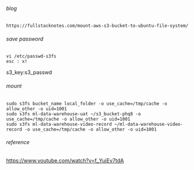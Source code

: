 ###### blog
```
https://fullstacknotes.com/mount-aws-s3-bucket-to-ubuntu-file-system/
```

###### save password
```
vi /etc/passwd-s3fs
esc : x!
```

s3_key:s3_passwd


###### mount
```
sudo s3fs bucket_name local_folder -o use_cache=/tmp/cache -o allow_other -o uid=1001 
sudo s3fs ml-data-warehouse-uat ~/s3_bucket-phq8 -o use_cache=/tmp/cache -o allow_other -o uid=1001 
sudo s3fs ml-data-warehouse-video-record ~/ml-data-warehouse-video-record -o use_cache=/tmp/cache -o allow_other -o uid=1001 

```

###### reference
https://www.youtube.com/watch?v=f_YujEv7tdA




